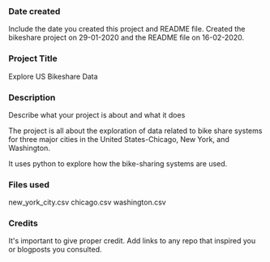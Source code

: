 ### Date created
Include the date you created this project and README file.
Created the bikeshare project on 29-01-2020 and the README file on 16-02-2020.

### Project Title
Explore US Bikeshare Data

### Description
Describe what your project is about and what it does

The project is all about the exploration of data related to  bike share systems for three major cities in the United States-Chicago, New York, and Washington.

It uses python to explore how the bike-sharing systems are used.

### Files used
new_york_city.csv chicago.csv washington.csv

### Credits
It's important to give proper credit. Add links to any repo that inspired you or blogposts you consulted.

